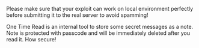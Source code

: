 Please make sure that your exploit can work on local environment perfectly before submitting it to the real server to avoid spamming!

One Time Read is an internal tool to store some secret messages as a note. Note is protected with passcode and will be immediately deleted after you read it. How secure!
